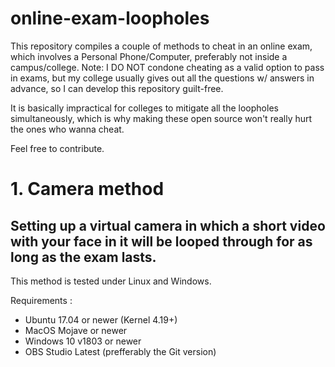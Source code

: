 # online-exam-loopholes
This repository compiles a couple of methods to cheat in an online exam, which involves a Personal Phone/Computer, preferably not inside a campus/college. 
Note: I DO NOT condone cheating as a valid option to pass in exams, but my college usually gives out all the questions w/ answers in advance, so I can develop this repository guilt-free.

It is basically impractical for colleges to mitigate all the loopholes simultaneously, which is why making these open source won't really hurt the ones who wanna cheat.

Feel free to contribute.

# 1. Camera method

## Setting up a virtual camera in which a short video with your face in it will be looped through for as long as the exam lasts.

This method is tested under Linux and Windows. 

Requirements :

- Ubuntu 17.04 or newer (Kernel 4.19+)
- MacOS Mojave or newer
- Windows 10 v1803 or newer
- OBS Studio Latest (prefferably the Git version)

  
